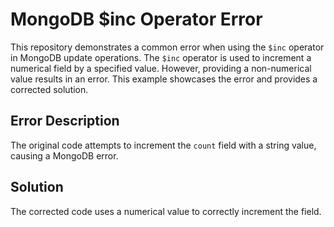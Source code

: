# MongoDB $inc Operator Error

This repository demonstrates a common error when using the `$inc` operator in MongoDB update operations.  The `$inc` operator is used to increment a numerical field by a specified value.  However, providing a non-numerical value results in an error.  This example showcases the error and provides a corrected solution.

## Error Description

The original code attempts to increment the `count` field with a string value, causing a MongoDB error.

## Solution

The corrected code uses a numerical value to correctly increment the field.